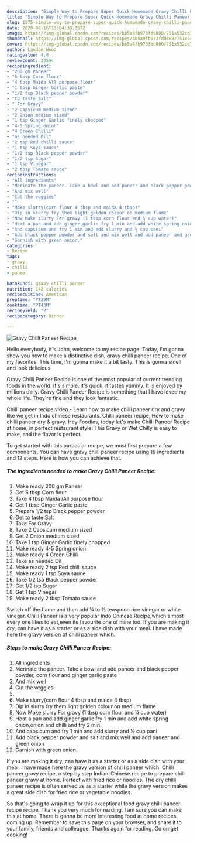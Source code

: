 ```yaml
---
description: "Simple Way to Prepare Super Quick Homemade Gravy Chilli Paneer Recipe"
title: "Simple Way to Prepare Super Quick Homemade Gravy Chilli Paneer Recipe"
slug: 1575-simple-way-to-prepare-super-quick-homemade-gravy-chilli-paneer-recipe
date: 2020-08-16T13:04:38.357Z
image: https://img-global.cpcdn.com/recipes/bb5a9fb973fdd880/751x532cq70/gravy-chilli-paneer-recipe-recipe-main-photo.jpg
thumbnail: https://img-global.cpcdn.com/recipes/bb5a9fb973fdd880/751x532cq70/gravy-chilli-paneer-recipe-recipe-main-photo.jpg
cover: https://img-global.cpcdn.com/recipes/bb5a9fb973fdd880/751x532cq70/gravy-chilli-paneer-recipe-recipe-main-photo.jpg
author: Landon Wood
ratingvalue: 4.8
reviewcount: 33594
recipeingredient:
- "200 gm Paneer"
- "6 tbsp Corn flour"
- "4 tbsp Maida All purpose flour"
- "1 tbsp Ginger Garlic paste"
- "1/2 tsp Black pepper powder"
- "to taste Salt"
- " For Gravy"
- "2 Capsicum medium sized"
- "2 Onion medium sized"
- "1 tsp Ginger Garlic finely chopped"
- "4-5 Spring onion"
- "4 Green Chilli"
- "as needed Oil"
- "2 tsp Red chilli sauce"
- "1 tsp Soya sauce"
- "1/2 tsp Black pepper powder"
- "1/2 tsp Sugar"
- "1 tsp Vinegar"
- "2 tbsp Tomato sauce"
recipeinstructions:
- "All ingredients"
- "Merinate the paneer. Take a bowl and add paneer and black pepper powder, corn flour and ginger garlic paste"
- "And mix well"
- "Cut the veggies"
- ""
- "Make slurry(corn flour 4 tbsp and maida 4 tbsp)"
- "Dip in slurry fry them light golden colour on medium flame"
- "Now Make slurry For gravy (1 tbsp corn flour and ¼ cup water)"
- "Heat a pan and add ginger,garlic fry 1 min and add white spring onion,onion and chilli and fry 2 min"
- "And capsicum and fry 1 min and add slurry and ½ cup pani"
- "Add black pepper powder and salt and mix well and add paneer and green onion"
- "Garnish with green onion."
categories:
- Recipe
tags:
- gravy
- chilli
- paneer

katakunci: gravy chilli paneer 
nutrition: 142 calories
recipecuisine: American
preptime: "PT29M"
cooktime: "PT43M"
recipeyield: "2"
recipecategory: Dinner

---
```



![Gravy Chilli Paneer Recipe](https://img-global.cpcdn.com/recipes/bb5a9fb973fdd880/751x532cq70/gravy-chilli-paneer-recipe-recipe-main-photo.jpg)

Hello everybody, it's John, welcome to my recipe page. Today, I'm gonna show you how to make a distinctive dish, gravy chilli paneer recipe. One of my favorites. This time, I'm gonna make it a bit tasty. This is gonna smell and look delicious.

Gravy Chilli Paneer Recipe is one of the most popular of current trending foods in the world. It's simple, it's quick, it tastes yummy. It is enjoyed by millions daily. Gravy Chilli Paneer Recipe is something that I have loved my whole life. They're fine and they look fantastic.

Chilli paneer recipe video - Learn how to make chilli paneer dry and gravy like we get in Indo chinese restaurants. Chilli paneer recipe, How to make chilli paneer dry &amp; gravy. Hey Foodies, today let&#39;s make Chilli Paneer Recipe at home, in perfect restaurant style! This Gravy or Wet Chilly is easy to make, and the flavor is perfect.


To get started with this particular recipe, we must first prepare a few components. You can have gravy chilli paneer recipe using 19 ingredients and 12 steps. Here is how you can achieve that.

<!--inarticleads1-->

##### The ingredients needed to make Gravy Chilli Paneer Recipe:

1. Make ready 200 gm Paneer
1. Get 6 tbsp Corn flour
1. Take 4 tbsp Maida /All purpose flour
1. Get 1 tbsp Ginger Garlic paste
1. Prepare 1/2 tsp Black pepper powder
1. Get to taste Salt
1. Take  For Gravy
1. Take 2 Capsicum medium sized
1. Get 2 Onion medium sized
1. Take 1 tsp Ginger Garlic finely chopped
1. Make ready 4-5 Spring onion
1. Make ready 4 Green Chilli
1. Take as needed Oil
1. Make ready 2 tsp Red chilli sauce
1. Make ready 1 tsp Soya sauce
1. Take 1/2 tsp Black pepper powder
1. Get 1/2 tsp Sugar
1. Get 1 tsp Vinegar
1. Make ready 2 tbsp Tomato sauce


Switch off the flame and then add ¼ to ½ teaspoon rice vinegar or white vinegar. Chilli Paneer is a very popular Indo Chinese Recipe,which almost every one likes to eat,even its favourite one of mine too. If you are making it dry, can have it as a starter or as a side dish with your meal. I have made here the gravy version of chilli paneer which. 

<!--inarticleads2-->

##### Steps to make Gravy Chilli Paneer Recipe:

1. All ingredients
1. Merinate the paneer. Take a bowl and add paneer and black pepper powder, corn flour and ginger garlic paste
1. And mix well
1. Cut the veggies
1. 
1. Make slurry(corn flour 4 tbsp and maida 4 tbsp)
1. Dip in slurry fry them light golden colour on medium flame
1. Now Make slurry For gravy (1 tbsp corn flour and ¼ cup water)
1. Heat a pan and add ginger,garlic fry 1 min and add white spring onion,onion and chilli and fry 2 min
1. And capsicum and fry 1 min and add slurry and ½ cup pani
1. Add black pepper powder and salt and mix well and add paneer and green onion
1. Garnish with green onion.


If you are making it dry, can have it as a starter or as a side dish with your meal. I have made here the gravy version of chilli paneer which. Chilli paneer gravy recipe, a step by step Indian-Chinese recipe to prepare chilli paneer gravy at home. Perfect with fried rice or noodles. The dry chilli paneer recipe is often served as as a starter while the gravy version makes a great side dish for fried rice or vegetable noodles. 

So that's going to wrap it up for this exceptional food gravy chilli paneer recipe recipe. Thank you very much for reading. I am sure you can make this at home. There is gonna be more interesting food at home recipes coming up. Remember to save this page on your browser, and share it to your family, friends and colleague. Thanks again for reading. Go on get cooking!
